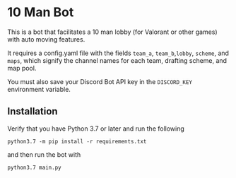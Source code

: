 # 10 Man Bot
This is a bot that facilitates a 10 man lobby (for Valorant or other games) with auto moving features.

It requires a config.yaml file with the fields `team_a`, `team_b`,`lobby`, `scheme`, and `maps`, which signify the channel names for each team, drafting scheme, and map pool.

You must also save your Discord Bot API key in the `DISCORD_KEY` environment variable.

## Installation

Verify that you have Python 3.7 or later and run the following

```python3.7 -m pip install -r requirements.txt```

and then run the bot with

```python3.7 main.py```
